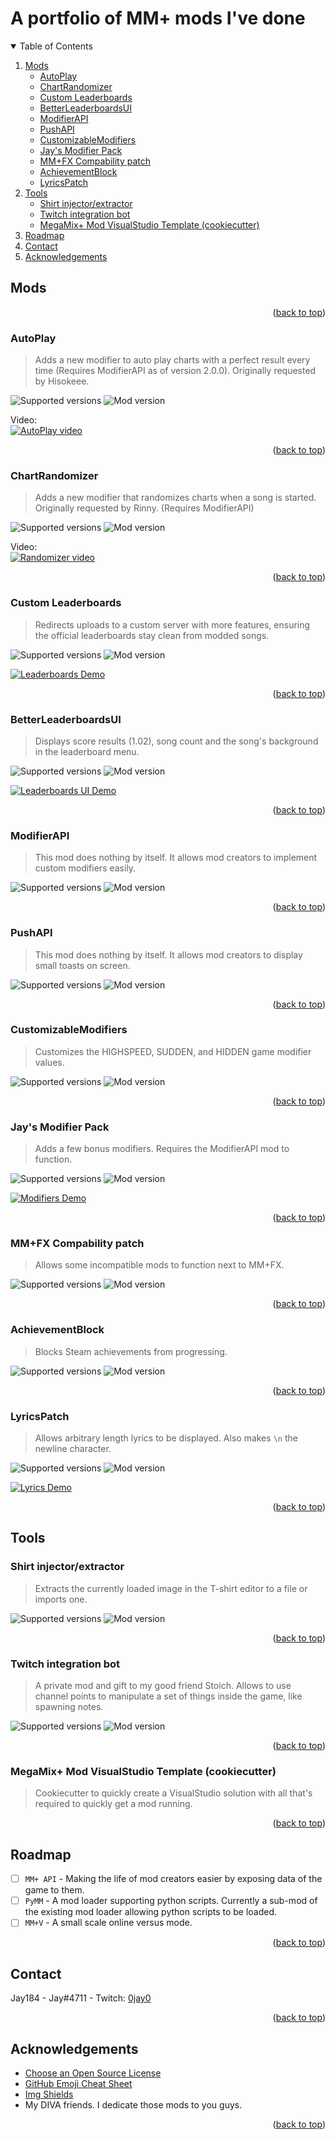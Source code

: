 <div id="top"></div>

# A portfolio of MM+ mods I've done

<details open="true">
  <summary>Table of Contents</summary>
  <ol>
    <li>
      <a href="#mods">Mods</a>
      <ul>
        <li><a href="#autoplay">AutoPlay</a></li>
        <li><a href="#chartrandomizer">ChartRandomizer</a></li>
        <li><a href="#custom-leaderboards">Custom Leaderboards</a></li>
        <li><a href="#betterleaderboardsui">BetterLeaderboardsUI</a></li>
        <li><a href="#modifierapi">ModifierAPI</a></li>
        <li><a href="#pushapi">PushAPI</a></li>
        <li><a href="#customizablemodifiers">CustomizableModifiers</a></li>
        <li><a href="#jays-modifier-pack">Jay's Modifier Pack</a></li>
        <li><a href="#mmfx-compability-patch">MM+FX Compability patch</a></li>
        <li><a href="#achievementblock">AchievementBlock</a></li>
        <li><a href="#lyricspatch">LyricsPatch</a></li>
      </ul>
    </li>
    <li>
      <a href="#tools">Tools</a>
      <ul>
        <li><a href="#shirt-injectorextractor">Shirt injector/extractor</a></li>
        <li><a href="#twitch-integration-bot">Twitch integration bot</a></li>
        <li><a href="#megamix-mod-visualstudio-template-cookiecutter">MegaMix+ Mod VisualStudio Template (cookiecutter)</a></li>
      </ul>
    </li>
    <li><a href="#roadmap">Roadmap</a></li>
    <li><a href="#contact">Contact</a></li>
    <li><a href="#acknowledgements">Acknowledgements</a></li>
  </ol>
</details>

## Mods
<div align="right">(<a href="#top">back to top</a>)</div>

### AutoPlay
> Adds a new modifier to auto play charts with a perfect result every time (Requires ModifierAPI as of version 2.0.0). Originally requested by Hisokeee.

<img alt="Supported versions" src="https://img.shields.io/badge/compatible%20versions-1.00%20--%201.02-blue?style=flat-square" /> <img alt="Mod version" src="https://img.shields.io/badge/mod%20version-2.2.0-blue?style=flat-square" />

Video:<br />
[![AutoPlay video][autoplay-thumbnail]][autoplay-video]

<div align="right">(<a href="#top">back to top</a>)</div>

### ChartRandomizer
> Adds a new modifier that randomizes charts when a song is started. Originally requested by Rinny. (Requires ModifierAPI)

<img alt="Supported versions" src="https://img.shields.io/badge/compatible%20versions-1.00%20--%201.02-blue?style=flat-square" /> <img alt="Mod version" src="https://img.shields.io/badge/mod%20version-0.2.0-blue?style=flat-square" />

Video:<br />
[![Randomizer video][randomizer-thumbnail]][randomizer-video]

<div align="right">(<a href="#top">back to top</a>)</div>

### Custom Leaderboards
> Redirects uploads to a custom server with more features, ensuring the official leaderboards stay clean from modded songs.

<img alt="Supported versions" src="https://img.shields.io/badge/compatible%20versions-1.00%20--%201.02-blue?style=flat-square" /> <img alt="Mod version" src="https://img.shields.io/badge/mod%20version-2.0.0a3-blue?style=flat-square" />

[![Leaderboards Demo][leaderboards-demo]](#custom-leaderboards)

<div align="right">(<a href="#top">back to top</a>)</div>

### BetterLeaderboardsUI
> Displays score results (1.02), song count and the song's background in the leaderboard menu.

<img alt="Supported versions" src="https://img.shields.io/badge/compatible%20versions-1.00%20--%201.02-blue?style=flat-square" /> <img alt="Mod version" src="https://img.shields.io/badge/mod%20version-0.2.1-blue?style=flat-square" />

[![Leaderboards UI Demo][leaderboards-ui-demo]](#betterleaderboardsui)

<div align="right">(<a href="#top">back to top</a>)</div>

### ModifierAPI
> This mod does nothing by itself. It allows mod creators to implement custom modifiers easily.

<img alt="Supported versions" src="https://img.shields.io/badge/compatible%20versions-1.00%20--%201.02-blue?style=flat-square" /> <img alt="Mod version" src="https://img.shields.io/badge/mod%20version-0.3.0-blue?style=flat-square" />
<div align="right">(<a href="#top">back to top</a>)</div>

### PushAPI
> This mod does nothing by itself. It allows mod creators to display small toasts on screen.

<img alt="Supported versions" src="https://img.shields.io/badge/compatible%20versions-1.00%20--%201.02-blue?style=flat-square" /> <img alt="Mod version" src="https://img.shields.io/badge/mod%20version-0.1.2-blue?style=flat-square" />
<div align="right">(<a href="#top">back to top</a>)</div>

### CustomizableModifiers
> Customizes the HIGHSPEED, SUDDEN, and HIDDEN game modifier values.

<img alt="Supported versions" src="https://img.shields.io/badge/compatible%20versions-1.00%20--%201.02-blue?style=flat-square" /> <img alt="Mod version" src="https://img.shields.io/badge/mod%20version-1.2.0-blue?style=flat-square" />
<div align="right">(<a href="#top">back to top</a>)</div>

### Jay's Modifier Pack
> Adds a few bonus modifiers. Requires the ModifierAPI mod to function.

<img alt="Supported versions" src="https://img.shields.io/badge/compatible%20versions-1.00%20--%201.02-blue?style=flat-square" /> <img alt="Mod version" src="https://img.shields.io/badge/mod%20version-0.3.0-blue?style=flat-square" />

[![Modifiers Demo][modifiers-demo]](#jays-modifier-pack)

<div align="right">(<a href="#top">back to top</a>)</div>

### MM+FX Compability patch
> Allows some incompatible mods to function next to MM+FX.

<img alt="Supported versions" src="https://img.shields.io/badge/compatible%20versions-1.00%20--%201.02-blue?style=flat-square" /> <img alt="Mod version" src="https://img.shields.io/badge/mod%20version-0.0.1-blue?style=flat-square" />
<div align="right">(<a href="#top">back to top</a>)</div>

### AchievementBlock
> Blocks Steam achievements from progressing.

<img alt="Supported versions" src="https://img.shields.io/badge/compatible%20versions-1.00%20--%201.02-blue?style=flat-square" /> <img alt="Mod version" src="https://img.shields.io/badge/mod%20version-0.0.2-blue?style=flat-square" />
<div align="right">(<a href="#top">back to top</a>)</div>

### LyricsPatch
> Allows arbitrary length lyrics to be displayed. Also makes `\n` the newline character.

<img alt="Supported versions" src="https://img.shields.io/badge/compatible%20versions-1.00%20--%201.02-blue?style=flat-square" /> <img alt="Mod version" src="https://img.shields.io/badge/mod%20version-0.2.2-blue?style=flat-square" />

[![Lyrics Demo][lyrics-demo]][lyrics-demo-url]

<div align="right">(<a href="#top">back to top</a>)</div>

## Tools

### Shirt injector/extractor
> Extracts the currently loaded image in the T-shirt editor to a file or imports one.

<img alt="Supported versions" src="https://img.shields.io/badge/compatible%20versions-1.00%20--%201.02-blue?style=flat-square" /> <img alt="Mod version" src="https://img.shields.io/badge/mod%20version-0.0.3-blue?style=flat-square" />
<div align="right">(<a href="#top">back to top</a>)</div>

### Twitch integration bot
> A private mod and gift to my good friend Stoich. Allows to use channel points to manipulate a set of things inside the game, like spawning notes.

<img alt="Supported versions" src="https://img.shields.io/badge/compatible%20versions-1.00%20--%201.01-blue?style=flat-square" /> <img alt="Mod version" src="https://img.shields.io/badge/mod%20version-0.1.3-blue?style=flat-square" />
<div align="right">(<a href="#top">back to top</a>)</div>

### MegaMix+ Mod VisualStudio Template (cookiecutter)
> Cookiecutter to quickly create a VisualStudio solution with all that's required to quickly get a mod running.
<div align="right">(<a href="#top">back to top</a>)</div>

## Roadmap
- [ ] `MM+ API` - Making the life of mod creators easier by exposing data of the game to them.
- [ ] `PyMM` - A mod loader supporting python scripts. Currently a sub-mod of the existing mod loader allowing python scripts to be loaded.
- [ ] `MM+V` - A small scale online versus mode.
<div align="right">(<a href="#top">back to top</a>)</div>

## Contact
Jay184 - Jay#4711 - Twitch: [0jay0](https://twitch.tv/0jay0)<br />
<div align="right">(<a href="#top">back to top</a>)</div>

## Acknowledgements
* [Choose an Open Source License](https://choosealicense.com)
* [GitHub Emoji Cheat Sheet](https://www.webpagefx.com/tools/emoji-cheat-sheet)
* [Img Shields](https://shields.io)
* My DIVA friends. I dedicate those mods to you guys.
<div align="right">(<a href="#top">back to top</a>)</div>

[leaderboards-demo]: docs/images/leaderboards.gif
[leaderboards-ui-demo]: docs/images/betterboards.gif
[modifiers-demo]: docs/images/modifiers.gif
[lyrics-demo]: https://i.imgur.com/E2fJoWx.png
[lyrics-demo-url]: https://imgur.com/a/rgA7mBE
[randomizer-thumbnail]: https://img.youtube.com/vi/qGZU5m0Uw1I/0.jpg
[randomizer-video]: https://www.youtube.com/watch?v=qGZU5m0Uw1I
[autoplay-thumbnail]: https://img.youtube.com/vi/ef0B8Wf6hS0/0.jpg
[autoplay-video]: https://www.youtube.com/watch?v=ef0B8Wf6hS0
